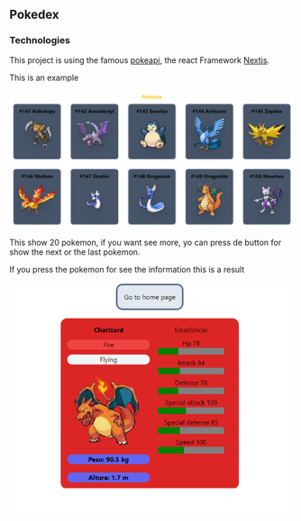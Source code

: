 ## Pokedex

### Technologies

This project is using the famous [pokeapi](https://pokeapi.co/), the react Framework [Nextjs](https://nextjs.org/).


This is an example

![Example of Pokedex](./public/main.png)

This show 20 pokemon, if you want see more, yo can press de button for show the next or the last pokemon.

If you press the pokemon for see the information this is a result

![show information of pokemon](./public/show.png)